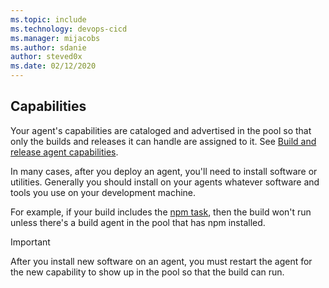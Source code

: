 ```yaml
---
ms.topic: include
ms.technology: devops-cicd
ms.manager: mijacobs
ms.author: sdanie
author: steved0x
ms.date: 02/12/2020
---
```


## Capabilities

Your agent's capabilities are cataloged and advertised in the pool so that only the builds and releases it can handle are assigned to it. See [Build and release agent capabilities](../agents.md#capabilities).

In many cases, after you deploy an agent, you'll need to install software or utilities. Generally you should install on your agents whatever software and tools you use on your development machine.

For example, if your build includes the [npm task](../../tasks/package/npm.md), then the build won't run unless there's a build agent in the pool that has npm installed.

> [!IMPORTANT]
>
> After you install new software on an agent, you must restart the agent for the new capability to show up in the pool so that the build can run.
